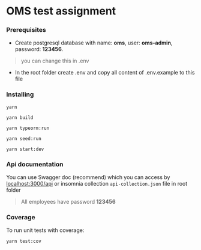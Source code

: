 # OMS test assignment

### Prerequisites


* Create postgresql database with name: **oms**, user: **oms-admin**, password: **123456**.
> you can change this in .env
* In the root folder create .env and copy all content of .env.example to this file


### Installing
```
yarn
```
```
yarn build
```
```
yarn typeorm:run
```
```
yarn seed:run
```
```
yarn start:dev
```

### Api documentation
You can use Swagger doc (recommend) which you can access by [localhost:3000/api](localhost:3000/api) or insomnia collection `api-collection.json` file in root folder
> All employees have password **123456**

### Coverage
To run unit tests with coverage:
```
yarn test:cov
```


